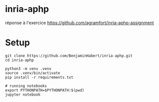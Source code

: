 # inria-aphp

réponse à l'exercice https://github.com/agramfort/inria-aphp-assignment


# Setup

```
git clone https://github.com/BenjaminHabert/inria-aphp.git
cd inria-aphp

python3 -m venv .venv
source .venv/bin/activate
pip install -r requirements.txt

# running notebooks
export PYTHONPATH=$PYTHONPATH:$(pwd)
jupyter notebook
```
